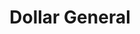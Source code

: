 ---
title: "Dollar General"
url: /brevard/dollar-general-old-rosman-highway/
shop: variety store
---